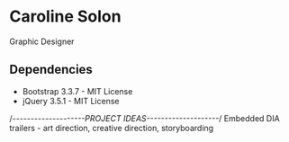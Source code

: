 # Caroline Solon

Graphic Designer

## Dependencies

- Bootstrap 3.3.7 - MIT License
- jQuery 3.5.1 - MIT License

/_--------------------PROJECT IDEAS--------------------_/
Embedded DIA trailers - art direction, creative direction, storyboarding
